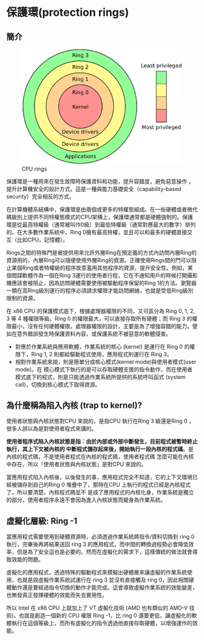 # 保護環(protection rings)

## 簡介

<figure><img src="../.gitbook/assets/protection_rings-min.png" alt="" width="500">
<figcaption>CPU rings</figcaption>
</figure>


保護環是一種用來在發生故障時保護資料和功能，提升容錯度，避免惡意操作 ，提升計算機安全的設計方式。這是一種與能力基礎安全（capability-based security）完全相反的方式。

在計算機體系結構中，保護環是由兩個或更多的特權態組成。在一些硬體或者微代碼級別上提供不同特權態模式的CPU架構上，保護環通常都是硬體強制的。保護環是從最高特權級（通常被叫作0級）到最低特權級（通常對應最大的數字）排列的。在大多數作業系統中，Ring 0擁有最高特權，並且可以和最多的硬體直接交互（比如CPU，記憶體）。

Rings之間的特殊門是被提供用來允許外層Ring在預定義的方式內訪問內層Ring的資源用的，內層Ring可以隨便使用外層Ring的資源。正確使用Rings間的門可以阻止某個Ring或者特權級的程序故意濫用其他程序的資源，提升安全性。例如，某個間諜軟體作為一個在Ring 3運行的使用者行程，它在不通知用戶的時候打開攝影機應該會被阻止，因為訪問硬體需要使用被驅動程序保留的Ring 1的方法。瀏覽器一類在高Ring級別運行的程序必須請求權限才能訪問網絡，也就是受低Ring級別限制的資源。

在 x86 CPU 的保護模式底下，根據處理器權限的不同，又可區分為 Ring 0, 1, 2, 3 等 4 種權限等級。Ring 0 的權限最大，可以直接存取所有硬體；而 Ring 3 的權限最小，沒有任何硬體權限。處理器權限的設計，主要是為了增強容錯的能力。譬如在意外錯誤發生時保護資料內容，或保護系統不被惡意的軟體侵害。

* 對應於作業系統與應用軟體，作業系統的核心 (kernel) 是運行在 Ring 0 的權限下，Ring 1, 2 則都給驅動程式使用，應用程式則運行在 Ring 3。
* 相對作業系統來說，則是簡單分成核心模式(kernel mode)與使用者模式(user mode)。在 模心模式下執行的是可以存取硬體支援的指令動作，而在使用者模式底下的程式，則是只能透過作業系統所提供的系統呼叫函式 (system call)，切換到核心模式下取得資源。

## 為什麼稱為陷入內核 (trap to kernel)?

使用者狀態與內核狀態對CPU 來說的，是指CPU 執行在Ring 3 級還是Ring 0 ，
很多人誤以為是對使用者程式來講的。

**使用者程序式陷入內核狀態是指：由於內部或外部中斷發生，目前程式被暫時終止執行，其上下文被內核的
中斷程式儲存起來後，開始執行一段內核的程式碼**。是內核的程式碼，不是使用者程式在內核的程式碼，使用者程式碼
怎麼可能在內核中存在，所以「使用者狀態與內核狀態」是對CPU 來說的。

當應用程式陷入內核後，以後發生的事，應用程式完全不知道，它的上下文環境已
經被儲存到自己的Ring 0 堆疊中了，那時在CPU 上執行的程式已經是內核程式了。所以要清楚，內核程式碼並不
是成了應用程式的內核化身，作業系統是獨立的部分，使用者程序永遠不會因為進入內核狀態而變身為作業系統。

## 虛擬化層級: Ring -1

當應用程式需要使用到硬體資源時，必須透過作業系統將指令/資料切換到 ring 0 執行，完畢後再將結果送回 ring 3 的應用程式。而中間的轉換過程勢必會降低效率，但是為了安全這也是必要的。然而在虛擬化的需求下，這樣傳統的做法就會導致效能的問題。

虛擬化的應用程式，透過特殊的驅動程式來模擬出硬體層來讓虛擬的作業系統使用，也就是說虛擬作業系統試運行在 ring 3 並沒有直接觸及 ring 0，因此相關硬體動作還是要經過指令切換的動作才能完成。這會導致虛擬作業系統的效能變差，也無發真正發揮硬體的效能而失去實用性。

所以 Intel 在 x86 CPU 上就加上了 VT 虛擬化技術 (AMD 也有類似的 AMD-V 技術)，也就是創造一個新的 CPU 權限 Ring -1，比 ring 0 還要更低，讓虛擬化的軟體執行在這個等級上，而所有虛擬化的指令透過他直接存取硬體，以增強運作的效能。








